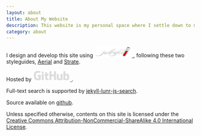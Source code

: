 ```yaml
---
layout: about
title: About My Website
description: This website is my personal space where I settle down to my ideas and put my projects in order.
category: about
---
```

<p>
    I design and develop this site using 
    <a href="http://jekyllrb.com/">
        <img src="/images/jekyll-logo.png" style="width: 100px; height: 30px" alt="Jekyll • Transform your plain text into static websites and blogs">
        </imag>
    </a>, 
    following these two styleguides, <a href="http://html5up.net/uploads/demos/aerial">Aerial</a> and <a href="http://html5up.net/uploads/demos/strata">Strate</a>.
</p>
<p>
    Hosted by
        <a href="https://github.com">
            <img src="/images/github-logo.png" style="width: 100px; height: 30px" alt="GitHub • Social coding">
        </a>.
</p>
<p>
    Full-text search is supported by <a href="https://github.com/slashdotdash/jekyll-lunr-js-search">jekyll-lunr-js-search</a>.
</p>
<p>
    Source available on <a href="https://github.com/Zhou-Ao/Zhou-Ao.github.io/">github</a>.
</p>
<p>
    Unless specified otherwise, contents on this site is licensed under the <a href="http://creativecommons.org/licenses/by-nc-sa/4.0/">Creative Commons Attribution-NonCommercial-ShareAlike 4.0 International License</a>.
</p>